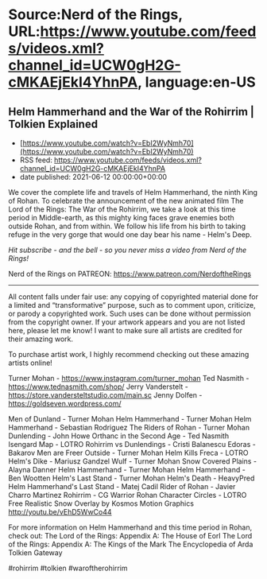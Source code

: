 # Source:Nerd of the Rings, URL:https://www.youtube.com/feeds/videos.xml?channel_id=UCW0gH2G-cMKAEjEkI4YhnPA, language:en-US

## Helm Hammerhand and the War of the Rohirrim | Tolkien Explained
 - [https://www.youtube.com/watch?v=EbI2WyNmh70](https://www.youtube.com/watch?v=EbI2WyNmh70)
 - RSS feed: https://www.youtube.com/feeds/videos.xml?channel_id=UCW0gH2G-cMKAEjEkI4YhnPA
 - date published: 2021-06-12 00:00:00+00:00

We cover the complete life and travels of Helm Hammerhand, the ninth King of Rohan.  To celebrate the announcement of the new animated film The Lord of the Rings: The War of the Rohirrim, we take a look at this time period in Middle-earth, as this mighty king faces grave enemies both outside Rohan, and from within.  We follow his life from his birth to taking refuge in the very gorge that would one day bear his name - Helm's Deep.

*Hit subscribe - and the bell - so you never miss a video from Nerd of the Rings!*  

Nerd of the Rings on PATREON: https://www.patreon.com/NerdoftheRings

-------------- 
All content falls under fair use: any copying of copyrighted material done for a limited and “transformative” purpose, such as to comment upon, criticize, or parody a copyrighted work. Such uses can be done without permission from the copyright owner.   If your artwork appears and you are not listed here, please let me know! I want to make sure all artists are credited for their amazing work.

To purchase artist work, I highly recommend checking out these amazing artists online!

Turner Mohan - https://www.instagram.com/turner_mohan
Ted Nasmith - https://www.tednasmith.com/shop/
Jerry Vanderstelt - https://store.vandersteltstudio.com/main.sc
Jenny Dolfen - https://goldseven.wordpress.com/

Men of Dunland - Turner Mohan
Helm Hammerhand - Turner Mohan
Helm Hammerhand - Sebastian Rodriguez
The Riders of Rohan - Turner Mohan
Dunlending - John Howe
Orthanc in the Second Age - Ted Nasmith
Isengard Map - LOTRO
Rohirrim vs Dunlendings - Cristi Balanescu
Edoras - Bakarov
Men are Freer Outside - Turner Mohan
Helm Kills Freca - LOTRO
Helm's Dike - Mariusz Gandzel
Wulf - Turner Mohan
Snow Covered Plains - Alayna Danner
Helm Hammerhand - Turner Mohan
Helm Hammerhand - Ben Wootten
Helm's Last Stand - Turner Mohan
Helm's Death - HeavyPred
Helm Hammerhand's Last Stand - Matej Cadil
Rider of Rohan - Javier Charro Martinez
Rohirrim - CG Warrior
Rohan Character Circles - LOTRO
Free Realistic Snow Overlay by Kosmos Motion Graphics
http://youtu.be/vEhD5WwCo44


For more information on Helm Hammerhand and this time period in Rohan, check out:
The Lord of the Rings: Appendix A: The House of Eorl
The Lord of the Rings: Appendix A: The Kings of the Mark
The Encyclopedia of Arda
Tolkien Gateway


#rohirrim #tolkien #waroftherohirrim

